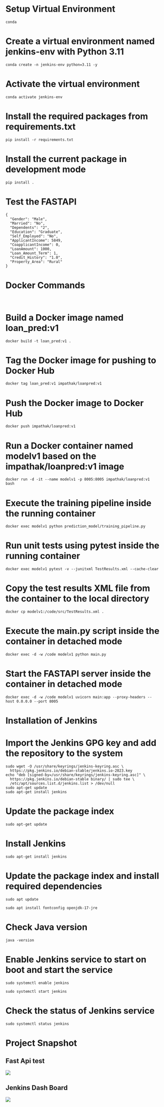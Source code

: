 # Setup Virtual Environment

```conda```
# Create a virtual environment named jenkins-env with Python 3.11
```
conda create -n jenkins-env python=3.11 -y
```

# Activate the virtual environment
```
conda activate jenkins-env
```

# Install the required packages from requirements.txt
```
pip install -r requirements.txt
```

# Install the current package in development mode
```
pip install .
```

# Test the FASTAPI

```
{
  "Gender": "Male",
  "Married": "No",
  "Dependents": "2",
  "Education": "Graduate",
  "Self_Employed": "No",
  "ApplicantIncome": 5849,
  "CoapplicantIncome": 0,
  "LoanAmount": 1000,
  "Loan_Amount_Term": 1,
  "Credit_History": "1.0",
  "Property_Area": "Rural"
}
```

# Docker Commands
``` ```
# Build a Docker image named loan_pred:v1
```docker build -t loan_pred:v1 .```

# Tag the Docker image for pushing to Docker Hub
```
docker tag loan_pred:v1 impathak/loanpred:v1
```

# Push the Docker image to Docker Hub
```
docker push impathak/loanpred:v1
```

# Run a Docker container named modelv1 based on the impathak/loanpred:v1 image
```
docker run -d -it --name modelv1 -p 8005:8005 impathak/loanpred:v1 bash

```

# Execute the training pipeline inside the running container
```
docker exec modelv1 python prediction_model/training_pipeline.py
```

# Run unit tests using pytest inside the running container
```
docker exec modelv1 pytest -v --junitxml TestResults.xml --cache-clear
```

# Copy the test results XML file from the container to the local directory
```
docker cp modelv1:/code/src/TestResults.xml .
```

# Execute the main.py script inside the container in detached mode
```
docker exec -d -w /code modelv1 python main.py
```

# Start the FASTAPI server inside the container in detached mode
```
docker exec -d -w /code modelv1 uvicorn main:app --proxy-headers --host 0.0.0.0 --port 8005
```




# Installation of Jenkins

# Import the Jenkins GPG key and add the repository to the system
```
sudo wget -O /usr/share/keyrings/jenkins-keyring.asc \
  https://pkg.jenkins.io/debian-stable/jenkins.io-2023.key
echo "deb [signed-by=/usr/share/keyrings/jenkins-keyring.asc]" \
  https://pkg.jenkins.io/debian-stable binary/ | sudo tee \
  /etc/apt/sources.list.d/jenkins.list > /dev/null
sudo apt-get update
sudo apt-get install jenkins
```

# Update the package index
```
sudo apt-get update
```

# Install Jenkins
```
sudo apt-get install jenkins
```

# Update the package index and install required dependencies
```
sudo apt update
```
```
sudo apt install fontconfig openjdk-17-jre
```

# Check Java version
```
java -version
```

# Enable Jenkins service to start on boot and start the service
```
sudo systemctl enable jenkins
```
```
sudo systemctl start jenkins
```

# Check the status of Jenkins service
```
sudo systemctl status jenkins
```

 
# Project Snapshot
## Fast Api test

<img src= https://raw.githubusercontent.com/IAMPathak2702/ml-cd-ci-jenkins/main/result/images/FastApi%20Response%20(1).png>
 
## Jenkins Dash Board
<img src=https://raw.githubusercontent.com/IAMPathak2702/ml-cd-ci-jenkins/main/result/images/jenkins%20dashboard.png >
